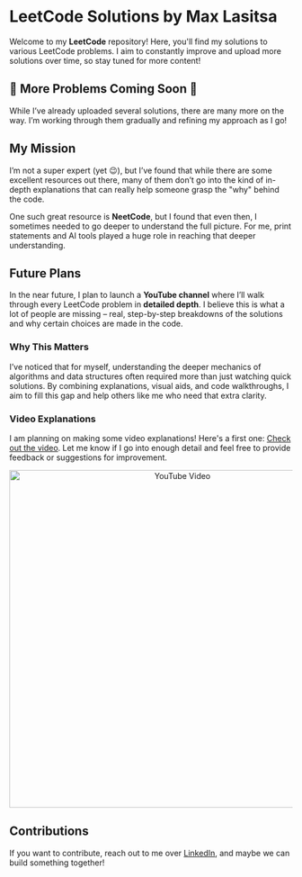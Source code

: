 # LeetCode Solutions by Max Lasitsa 

Welcome to my **LeetCode** repository! Here, you'll find my solutions to various LeetCode problems. I aim to constantly improve and upload more solutions over time, so stay tuned for more content!

## 🚧 More Problems Coming Soon 🚧

While I’ve already uploaded several solutions, there are many more on the way. I’m working through them gradually and refining my approach as I go!

## My Mission

I’m not a super expert (yet 😉), but I’ve found that while there are some excellent resources out there, many of them don’t go into the kind of in-depth explanations that can really help someone grasp the "why" behind the code.

One such great resource is **NeetCode**, but I found that even then, I sometimes needed to go deeper to understand the full picture. For me, print statements and AI tools played a huge role in reaching that deeper understanding.

## Future Plans

In the near future, I plan to launch a **YouTube channel** where I’ll walk through every LeetCode problem in **detailed depth**. I believe this is what a lot of people are missing – real, step-by-step breakdowns of the solutions and why certain choices are made in the code.

### Why This Matters

I’ve noticed that for myself, understanding the deeper mechanics of algorithms and data structures often required more than just watching quick solutions. By combining explanations, visual aids, and code walkthroughs, I aim to fill this gap and help others like me who need that extra clarity.

### Video Explanations

I am planning on making some video explanations! Here's a first one: [Check out the video](https://youtu.be/MIUsPjH3jUI?si=IksUU-x0hif0cWBi). Let me know if I go into enough detail and feel free to provide feedback or suggestions for improvement.

<div align="center">
  <a href="https://youtu.be/MIUsPjH3jUI?si=IksUU-x0hif0cWBi">
    <img src="https://img.youtube.com/vi/MIUsPjH3jUI/0.jpg" alt="YouTube Video" width="600" />
  </a>
</div>

## Contributions

If you want to contribute, reach out to me over [LinkedIn](https://www.linkedin.com/in/maxlasitsa/), and maybe we can build something together!
